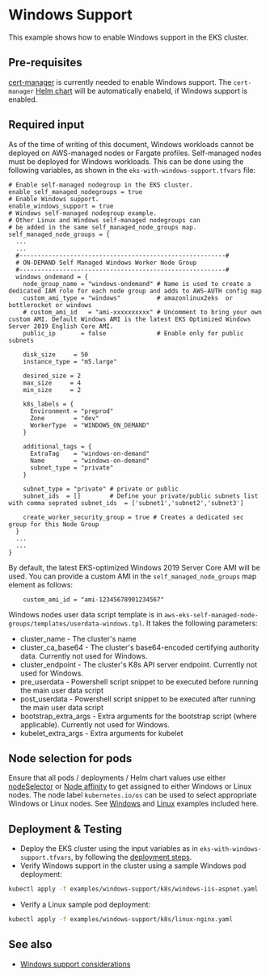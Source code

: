 # Windows Support

This example shows how to enable Windows support in the EKS cluster. 

## Pre-requisites

[cert-manager](https://cert-manager.io/) is currently needed to enable Windows support. The `cert-manager` [Helm chart](../../kuberenets-addons/cert-manager) will be automatically enabeld, if Windows support is enabled.

## Required input

As of the time of writing of this document, Windows workloads cannot be deployed on AWS-managed nodes or Fargate profiles. Self-managed nodes must be deployed for Windows workloads. This can be done using the following variables, as shown in the `eks-with-windows-support.tfvars` file:
```
# Enable self-managed nodegroup in the EKS cluster.
enable_self_managed_nodegroups = true
# Enable Windows support.
enable_windows_support = true
# Windows self-managed nodegroup example. 
# Other Linux and Windows self-managed nodegroups can
# be added in the same self_managed_node_groups map.
self_managed_node_groups = {
  ...
  ...
  #---------------------------------------------------------#
  # ON-DEMAND Self Managed Windows Worker Node Group
  #---------------------------------------------------------#
  windows_ondemand = {
    node_group_name = "windows-ondemand" # Name is used to create a dedicated IAM role for each node group and adds to AWS-AUTH config map
    custom_ami_type = "windows"          # amazonlinux2eks  or bottlerocket or windows
    # custom_ami_id   = "ami-xxxxxxxxxx" # Uncomment to bring your own custom AMI. Default Windows AMI is the latest EKS Optimized Windows Server 2019 English Core AMI.
    public_ip       = false              # Enable only for public subnets

    disk_size     = 50
    instance_type = "m5.large"

    desired_size = 2
    max_size     = 4
    min_size     = 2

    k8s_labels = {
      Environment = "preprod"
      Zone        = "dev"
      WorkerType  = "WINDOWS_ON_DEMAND"
    }

    additional_tags = {
      ExtraTag    = "windows-on-demand"
      Name        = "windows-on-demand"
      subnet_type = "private"
    }

    subnet_type = "private" # private or public
    subnet_ids  = []        # Define your private/public subnets list with comma seprated subnet_ids  = ['subnet1','subnet2','subnet3']

    create_worker_security_group = true # Creates a dedicated sec group for this Node Group
  }
  ...
  ...
}
```

By default, the latest EKS-optimized Windows 2019 Server Core AMI will be used. You can provide a custom AMI in the `self_managed_node_groups` map element as follows:
```
    custom_ami_id = "ami-12345678901234567"
```

Windows nodes user data script template is in `aws-eks-self-managed-node-groups/templates/userdata-windows.tpl`. It takes the following parameters:
* cluster_name - The cluster's name
* cluster_ca_base64 - The cluster's base64-encoded certifying authority data. Currently not used for Windows.
* cluster_endpoint - The cluster's K8s API server endpoint. Currently not used for Windows.
* pre_userdata - Powershell script snippet to be executed before running the main user data script
* post_userdata - Powershell script snippet to be executed after running the main user data script
* bootstrap_extra_args - Extra arguments for the bootstrap script (where applicable). Currently not used for Windows.
* kubelet_extra_args - Extra arguments for kubelet

## Node selection for pods

Ensure that all pods / deployments / Helm chart values use either [nodeSelector](https://kubernetes.io/docs/concepts/scheduling-eviction/assign-pod-node/#nodeselector) or [Node affinity](https://kubernetes.io/docs/concepts/scheduling-eviction/assign-pod-node/#node-affinity) to get assigned to either Windows or Linux nodes. The node label `kubernetes.io/os` can be used to select appropriate Windows or Linux nodes. See [Windows](./k8s/windows-iis-aspnet.yaml) and [Linux](./k8s/linux-nginx.yaml) examples included here.

## Deployment & Testing

* Deploy the EKS cluster using the input variables as in `eks-with-windows-support.tfvars`, by following the [deployment steps](../../README.md#deployment-steps). 
* Verify Windows support in the cluster using a sample Windows pod deployment:
```bash
kubectl apply -f examples/windows-support/k8s/windows-iis-aspnet.yaml
```
* Verify a Linux sample pod deployment:
```bash
kubectl apply -f examples/windows-support/k8s/linux-nginx.yaml
```

## See also

* [Windows support considerations](https://docs.aws.amazon.com/eks/latest/userguide/windows-support.html)
